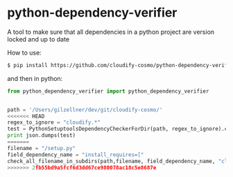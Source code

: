 # python-dependency-verifier
A tool to make sure that all dependencies in a python project are version locked and up to date

How to use:
```bash
$ pip install https://github.com/cloudify-cosmo/python-dependency-verifier/archive/master.zip
```

and then in python:

```python
from python_dependency_verifier import python_dependency_verifier


path = '/Users/gilzellner/dev/git/cloudify-cosmo/'
<<<<<<< HEAD
regex_to_ignore = "cloudify.*"
test = PythonSetuptoolsDependencyCheckerForDir(path, regex_to_ignore).check_all_filename_in_subdirs()
print json.dumps(test)
=======
filename = "/setup.py"
field_dependency_name = "install_requires=["
check_all_filename_in_subdirs(path,filename, field_dependency_name, "cloudify.*")
>>>>>>> 2fb55bd9a5fcf6d3dd67ce980078ac18c5e8687e
```
